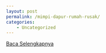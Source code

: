 ```yaml
---
layout: post
permalink: /mimpi-dapur-rumah-rusak/
categories:
    - Uncategorized
---
```


[Baca Selengkapnya](/08)